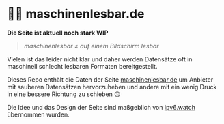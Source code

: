# 🤖📖 maschinenlesbar.de

**Die Seite ist aktuell noch stark WIP**

>  *maschinenlesbar ≠ auf einem Bildschirm lesbar*

Vielen ist das leider nicht klar und daher werden Datensätze oft in maschinell schlecht lesbaren Formaten bereitgestellt.

Dieses Repo enthält die Daten der Seite [maschinenlesbar.de](http://maschinenlesbar.de) um Anbieter mit sauberen Datensätzen hervorzuheben und andere mit ein wenig Druck in eine bessere Richtung zu schieben 🙃

Die Idee und das Design der Seite sind maßgeblich von [ipv6.watch](https://ipv6.watch) übernommen wurden.
